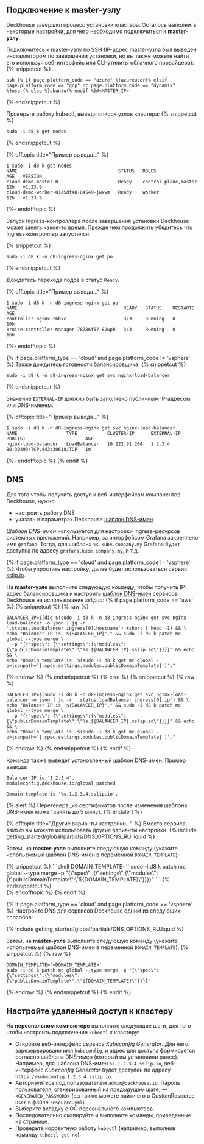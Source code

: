 <script type="text/javascript" src='{% javascript_asset_tag getting-started %}[_assets/js/getting-started.js]{% endjavascript_asset_tag %}'></script>
<script type="text/javascript" src='{% javascript_asset_tag getting-started-access %}[_assets/js/getting-started-access.js]{% endjavascript_asset_tag %}'></script>
<script type="text/javascript" src='{% javascript_asset_tag getting-started-finish %}[_assets/js/getting-started-finish.js]{% endjavascript_asset_tag %}'></script>
<script type="text/javascript" src='{% javascript_asset_tag bcrypt %}[_assets/js/bcrypt.js]{% endjavascript_asset_tag %}'></script>

## Подключение к master-узлу
Deckhouse завершил процесс установки кластера. Осталось выполнить некоторые настройки, для чего необходимо подключиться к **master-узлу**.

Подключитесь к master-узлу по SSH (IP-адрес master-узла был выведен инсталлятором по завершении установки, но вы также можете найти его используя веб-интерфейс или CLI&#8209;утилиты облачного провайдера):
{% snippetcut %}
```shell
ssh {% if page.platform_code == "azure" %}azureuser{% elsif page.platform_code == "gcp" or page.platform_code == "dynamix" %}user{% else %}ubuntu{% endif %}@<MASTER_IP>
```
{% endsnippetcut %}

Проверьте работу kubectl, выведя список узлов кластера:
{% snippetcut %}
```shell
sudo -i d8 k get nodes
```
{% endsnippetcut %}

{% offtopic title="Пример вывода..." %}
```
$ sudo -i d8 k get nodes
NAME                                     STATUS   ROLES                  AGE   VERSION
cloud-demo-master-0                      Ready    control-plane,master   12h   v1.23.9
cloud-demo-worker-01a5df48-84549-jwxwm   Ready    worker                 12h   v1.23.9
```
{%- endofftopic %}

Запуск Ingress-контроллера после завершения установки Deckhouse может занять какое-то время. Прежде чем продолжить убедитесь что Ingress-контроллер запустился:

{% snippetcut %}
```shell
sudo -i d8 k -n d8-ingress-nginx get po
```
{% endsnippetcut %}

Дождитесь перехода подов в статус `Ready`.

{% offtopic title="Пример вывода..." %}
```
$ sudo -i d8 k -n d8-ingress-nginx get po
NAME                                       READY   STATUS    RESTARTS   AGE
controller-nginx-r6hxc                     3/3     Running   0          16h
kruise-controller-manager-78786f57-82wph   3/3     Running   0          16h
```
{%- endofftopic %}

{% if page.platform_type == 'cloud' and page.platform_code != 'vsphere' %}
Также дождитесь готовности балансировщика:
{% snippetcut %}
```shell
sudo -i d8 k -n d8-ingress-nginx get svc nginx-load-balancer
```
{% endsnippetcut %}

Значение `EXTERNAL-IP` должно быть заполнено публичным IP-адресом или DNS-именем.

{% offtopic title="Пример вывода..." %}
```
$ sudo -i d8 k -n d8-ingress-nginx get svc nginx-load-balancer
NAME                  TYPE           CLUSTER-IP      EXTERNAL-IP     PORT(S)                      AGE
nginx-load-balancer   LoadBalancer   10.222.91.204   1.2.3.4         80:30493/TCP,443:30618/TCP   1m
```
{%- endofftopic %}
{% endif %}

## DNS

Для того чтобы получить доступ к веб-интерфейсам компонентов Deckhouse, нужно:
- настроить работу DNS
- указать в параметрах Deckhouse [шаблон DNS-имен](../../documentation/v1/deckhouse-configure-global.html#parameters-modules-publicdomaintemplate)

*Шаблон DNS-имен* используется для настройки Ingress-ресурсов системных приложений. Например, за интерфейсом Grafana закреплено имя `grafana`. Тогда, для шаблона `%s.kube.company.my` Grafana будет доступна по адресу `grafana.kube.company.my`, и т.д.

{% if page.platform_type == 'cloud' and page.platform_code != 'vsphere' %}
Чтобы упростить настройку, далее будет использоваться сервис [sslip.io](https://sslip.io/).

На **master-узле** выполните следующую команду, чтобы получить IP-адрес балансировщика и настроить [шаблон DNS-имен](../../documentation/v1/deckhouse-configure-global.html#parameters-modules-publicdomaintemplate) сервисов Deckhouse на использование *sslip.io*:
{% if page.platform_code == 'aws' %}
{% snippetcut %}
{% raw %}
```shell
BALANCER_IP=$(dig $(sudo -i d8 k -n d8-ingress-nginx get svc nginx-load-balancer -o json | jq -r '.status.loadBalancer.ingress[0].hostname') +short | head -1) && \
echo "Balancer IP is '${BALANCER_IP}'." && sudo -i d8 k patch mc global --type merge \
  -p "{\"spec\": {\"settings\":{\"modules\":{\"publicDomainTemplate\":\"%s.${BALANCER_IP}.sslip.io\"}}}}" && echo && \
echo "Domain template is '$(sudo -i d8 k get mc global -o=jsonpath='{.spec.settings.modules.publicDomainTemplate}')'."
```
{% endraw %}
{% endsnippetcut %}
{% else %}
{% snippetcut %}
{% raw %}
```shell
BALANCER_IP=$(sudo -i d8 k -n d8-ingress-nginx get svc nginx-load-balancer -o json | jq -r '.status.loadBalancer.ingress[0].ip') && \
echo "Balancer IP is '${BALANCER_IP}'." && sudo -i d8 k patch mc global --type merge \
  -p "{\"spec\": {\"settings\":{\"modules\":{\"publicDomainTemplate\":\"%s.${BALANCER_IP}.sslip.io\"}}}}" && echo && \
echo "Domain template is '$(sudo -i d8 k get mc global -o=jsonpath='{.spec.settings.modules.publicDomainTemplate}')'."
```
{% endraw %}
{% endsnippetcut %}
{% endif %}

Команда также выведет установленный шаблон DNS-имен. Пример вывода:
```text
Balancer IP is '1.2.3.4'.
moduleconfig.deckhouse.io/global patched

Domain template is '%s.1.2.3.4.sslip.io'.
```

{% alert %}
Перегенерация сертификатов после изменения шаблона DNS-имен может занять до 5 минут.
{% endalert %}

{% offtopic title="Другие варианты настройки..." %}
Вместо сервиса *sslip.io* вы можете использовать другие варианты настройки.
{% include getting_started/global/partials/DNS_OPTIONS_RU.liquid %}

Затем, на **master-узле** выполните следующую команду (укажите используемый шаблон DNS-имен в переменной <code>DOMAIN_TEMPLATE</code>):
<div markdown="0">
{% snippetcut %}
```shell
DOMAIN_TEMPLATE='<DOMAIN_TEMPLATE>'
sudo -i d8 k patch mc global --type merge -p "{\"spec\": {\"settings\":{\"modules\":{\"publicDomainTemplate\":\"${DOMAIN_TEMPLATE}\"}}}}"
```
{% endsnippetcut %}
</div>
{% endofftopic %}
{% endif %}

{% if page.platform_type == 'cloud' and page.platform_code == 'vsphere' %} 
Настройте DNS для сервисов Deckhouse одним из следующих способов:

{% include getting_started/global/partials/DNS_OPTIONS_RU.liquid %}

Затем, на **master-узле** выполните следующую команду (укажите используемый шаблон DNS-имен в переменной <code>DOMAIN_TEMPLATE</code>):
{% snippetcut %}
{% raw %}
```shell
DOMAIN_TEMPLATE='<DOMAIN_TEMPLATE>'
sudo -i d8 k patch mc global --type merge -p "{\"spec\": {\"settings\":{\"modules\":{\"publicDomainTemplate\":\"${DOMAIN_TEMPLATE}\"}}}}"
```
{% endraw %}
{% endsnippetcut %}
{% endif %}

## Настройте удаленный доступ к кластеру 

На **персональном компьютере** выполните следующие шаги, для того чтобы настроить подключение `kubectl` к кластеру:
- Откройте веб-интерфейс сервиса *Kubeconfig Generator*. Для него зарезервировано имя `kubeconfig`, и адрес для доступа формируется согласно шаблона DNS-имен (который вы установили ранее). Например, для шаблона DNS-имен `%s.1.2.3.4.sslip.io`, веб-интерфейс *Kubeconfig Generator* будет доступен по адресу `https://kubeconfig.1.2.3.4.sslip.io`.
- Авторизуйтесь под пользователем `admin@deckhouse.io`. Пароль пользователя, сгенерированный на предыдущем шаге, — `<GENERATED_PASSWORD>` (вы также можете найти его в CustomResource `User` в файле `resource.yml`).
- Выберите вкладку с ОС персонального компьютера.
- Последовательно скопируйте и выполните команды, приведенные на странице.
- Проверьте корректную работу `kubectl` (например, выполнив команду `kubectl get no`).
